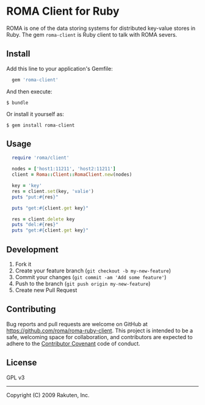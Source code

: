 # ROMA Client for Ruby

ROMA is one of the data storing systems for distributed key-value stores in Ruby.
The gem `roma-client` is Ruby client to talk with ROMA severs.


## Install

Add this line to your application's Gemfile:

```ruby
  gem 'roma-client'
```

And then execute:

    $ bundle

Or install it yourself as:

    $ gem install roma-client


## Usage

```ruby
  require 'roma/client'

  nodes = ['host1:11211', 'host2:11211']
  client = Roma::Client::RomaClient.new(nodes)

  key = 'key'
  res = client.set(key, 'valie')
  puts "put:#{res}"

  puts "get:#{client.get key}"

  res = client.delete key
  puts "del:#{res}"
  puts "get:#{client.get key}"
```

## Development

  1. Fork it
  2. Create your feature branch (`git checkout -b my-new-feature`)
  3. Commit your changes (`git commit -am 'Add some feature'`)
  4. Push to the branch (`git push origin my-new-feature`)
  5. Create new Pull Request


## Contributing

Bug reports and pull requests are welcome on GitHub at https://github.com/roma/roma-ruby-client. This project is intended to be a safe, welcoming space for collaboration, and contributors are expected to adhere to the [Contributor Covenant](contributor-covenant.org) code of conduct.


## License

GPL v3

---
Copyright (C) 2009 Rakuten, Inc. 
